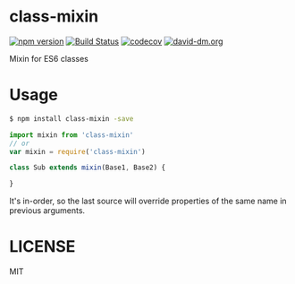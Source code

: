# class-mixin
  [![npm version](https://img.shields.io/npm/v/class-mixin.svg?style=flat)](https://www.npmjs.com/package/class-mixin)
  [![Build Status](https://travis-ci.org/daysv/class-mixin.svg?branch=master)](https://travis-ci.org/daysv/class-mixin)
  [![codecov](https://codecov.io/gh/daysv/class-mixin/branch/master/graph/badge.svg)](https://codecov.io/gh/daysv/class-mixin)
  [![david-dm.org](https://david-dm.org/daysv/class-mixin.svg)](https://github.com/daysv/class-mixin)

 Mixin for ES6 classes
# Usage

```bash
$ npm install class-mixin -save
```

```js
import mixin from 'class-mixin'
// or
var mixin = require('class-mixin')
```

```js
class Sub extends mixin(Base1, Base2) {

}
```
It's in-order, so the last source will override properties of the same name in previous arguments.

# LICENSE
MIT
